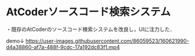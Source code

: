 # AtCoderソースコード検索システム
・既存のAtCoderのソースコード検索システムを改良し，UIに注力した．

demo↓
https://user-images.githubusercontent.com/86059523/160621990-d4a38860-af7a-488f-9cdc-17a192dc83f1.mp4
